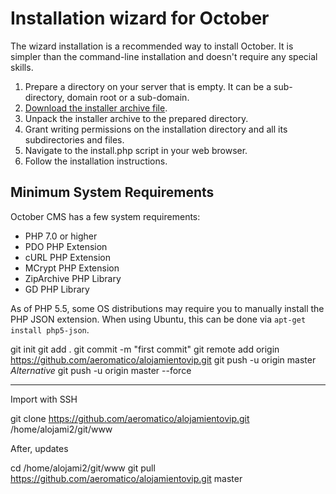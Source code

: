 # Installation wizard for October

The wizard installation is a recommended way to install October. It is simpler than the command-line installation and doesn't require any special skills.

1. Prepare a directory on your server that is empty. It can be a sub-directory, domain root or a sub-domain.
1. [Download the installer archive file](https://github.com/octobercms/install/archive/master.zip).
1. Unpack the installer archive to the prepared directory.
1. Grant writing permissions on the installation directory and all its subdirectories and files.
1. Navigate to the install.php script in your web browser.
1. Follow the installation instructions.

## Minimum System Requirements

October CMS has a few system requirements:

* PHP 7.0 or higher
* PDO PHP Extension
* cURL PHP Extension
* MCrypt PHP Extension
* ZipArchive PHP Library
* GD PHP Library

As of PHP 5.5, some OS distributions may require you to manually install the PHP JSON extension.
When using Ubuntu, this can be done via ``apt-get install php5-json``.

git init
git add . 
git commit -m "first commit"
git remote add origin https://github.com/aeromatico/alojamientovip.git
git push -u origin master 
*Alternative* git push -u origin master --force


---

Import with SSH 

git clone https://github.com/aeromatico/alojamientovip.git /home/alojami2/git/www

After, updates

cd /home/alojami2/git/www
git pull https://github.com/aeromatico/alojamientovip.git master
